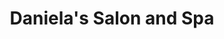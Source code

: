 ---
title: "Daniela's Salon and Spa"
url: /mississauga/danielas-salon-and-spa/
shop: hairdresser
---